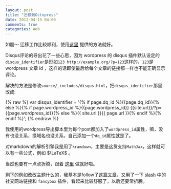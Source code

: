 ```yaml
---
layout: post
title: "迁移到Octopress"
date: 2012-04-15 04:00
comments: true
categories: Web
---
```


如题～  迁移工作比较顺利，使用[这里](http://blog.fangjian.me/posts/2011/12/18/migrate-wordpress-to-octopress/) 提供的方法就好。

Disqus评论的导出花了一些心思，因为 wordpress 的 disqus 插件默认设定的`disqus_identifier`是形如`123 http://example.org/?p=123`这样的，`123`是 wordpress 文章 id ，这样的话即使最后给每个文章的链接都一样也不能正确显示评论。

解决的方法是修改`source/_includes/disqus.html`，把`disqus_identifier`那里改成:

{% raw %}
    var disqus_identifier = '{% if page.dq_id %}{{page.dq_id}}{% else %}{% if page.wordpress_id %}{{page.wordpress_id}} {{site.url}}/?p={{page.wordpress_id}}{% else %}{{ site.url }}{{ page.url }}{% endif %}{% endif %}';
{% endraw %}

我使用的wordpress导出脚本里为每个post都加入了`wordpress_id`属性，嘛，没有也没关系，换域名也没关系，自己添加一个`dq_id`属性就是了。

对markdown的解析引擎我是用了`kramdown`，主要是这货支持`MathJax`，这样就可以有一些公式，例如 $\LaTeX$ 。

当然也要有一点点折腾，跟着 [这里](http://chen.yanping.me/cn/blog/2012/03/10/octopress-with-latex/) 做就好啦。

剩下的例如改改主题什么的，我基本是follow了[这篇文章](http://melandri.net/2012/02/14/octopress-theme-customization/)，又用了一下 [slash](http://zespia.tw/Octopress-Theme-Slash/) 中的社交网站链接和 `fancybox` 插件，看起来比较舒服了，以后还要常折腾。

